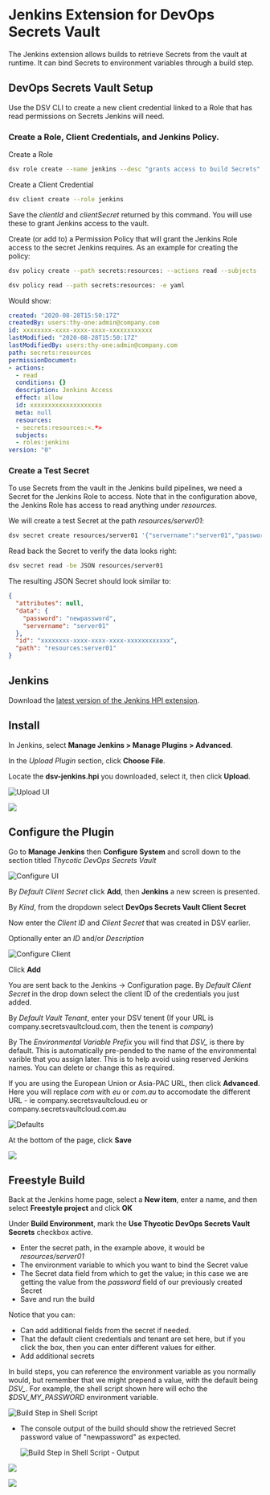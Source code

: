﻿[title]: # (Jenkins)
[tags]: # (DevOps Secrets Vault,DSV,)
[priority]: # (100000)
# Jenkins Extension for DevOps Secrets Vault 

The Jenkins extension allows builds to retrieve Secrets from the vault at runtime. It can bind Secrets to environment variables through a build step.

## DevOps Secrets Vault Setup

Use the DSV CLI to create a new client credential linked to a Role that has read permissions on Secrets Jenkins will need. 

### Create a Role, Client Credentials, and Jenkins Policy.

Create a Role

```BASH
dsv role create --name jenkins --desc "grants access to build Secrets"
```

Create a Client Credential

```BASH
dsv client create --role jenkins
```

Save the *clientId* and *clientSecret* returned by this command. You will use these to grant Jenkins access to the vault.

Create (or add to) a Permission Policy that will grant the Jenkins Role access to the secret Jenkins requires.  As an example for creating the policy:

```BASH
dsv policy create --path secrets:resources: --actions read --subjects 'roles:jenkins' --desc "Jenkins Access"
```

```BASH
dsv policy read --path secrets:resources: -e yaml
```

Would show:

```yaml
created: "2020-08-28T15:50:17Z"
createdBy: users:thy-one:admin@company.com
id: xxxxxxxx-xxxx-xxxx-xxxx-xxxxxxxxxxxx
lastModified: "2020-08-28T15:50:17Z"
lastModifiedBy: users:thy-one:admin@company.com
path: secrets:resources
permissionDocument:
- actions:
  - read
  conditions: {}
  description: Jenkins Access
  effect: allow
  id: xxxxxxxxxxxxxxxxxxxx
  meta: null
  resources:
  - secrets:resources:<.*>
  subjects:
  - roles:jenkins
version: "0"
```

### Create a Test Secret

To use Secrets from the vault in the Jenkins build pipelines, we need a Secret for the Jenkins Role to access. Note that in the configuration above, the Jenkins Role has access to read anything under *resources*. 

We will create a test Secret at the path *resources/server01*:

```BASH
dsv secret create resources/server01 '{"servername":"server01","password":"newpassword"}'
```

Read back the Secret to verify the data looks right:

```BASH
dsv secret read -be JSON resources/server01
```

The resulting JSON Secret should look similar to:

```json
{
  "attributes": null,
  "data": {
    "password": "newpassword",
    "servername": "server01"
  },
  "id": "xxxxxxxx-xxxx-xxxx-xxxx-xxxxxxxxxxxx",
  "path": "resources:server01"
}
```
## Jenkins

Download the [latest version of the Jenkins HPI extension](https://github.com/thycotic/dsv-jenkins-plugin).

## Install

In Jenkins, select **Manage Jenkins > Manage Plugins > Advanced**.

In the *Upload Plugin* section, click **Choose File**.

Locate the **dsv-jenkins.hpi** you downloaded, select it, then click **Upload**.

![Upload UI](./images/jenkins-upload.png "Upload UI")

![](./images/spacer.png)

## Configure the Plugin

Go to **Manage Jenkins** then **Configure System** and scroll down to the section titled *Thycotic DevOps Secrets Vault*

![Configure UI](./images/jenkins-configure.png)

By *Default Client Secret* click **Add**, then **Jenkins** a new screen is presented.

By *Kind*, from the dropdown select **DevOps Secrets Vault Client Secret**

Now enter the *Client ID* and *Client Secret* that was created in DSV earlier.

Optionally enter an *ID* and/or *Description*

![Configure Client](./images/jenkins-client-entry.png)

Click **Add**

You are sent back to the Jenkins -> Configuration page.  By *Default Client Secret* in the drop down select the client ID of the credentials you just added.

By *Default Vault Tenant*, enter your DSV tenent  (If your URL is company.secretsvaultcloud.com, then the tenent is *company*)

By The *Environmental Variable Prefix* you will find that *DSV_* is there by default.  This is automatically pre-pended to the name of the environmental varible that you assign later.  This is to help avoid using reserved Jenkins names.   You can delete or change this as required.

If you are using the European Union or Asia-PAC URL, then click **Advanced**.  Here you will replace *com* with *eu* or *com.au* to accomodate the different URL - ie company.secretsvaultcloud.eu or company.secretsvaultcloud.com.au

![Defaults](./images/jenkins-defaults.png)

At the bottom of the page, click **Save** 

![](./images/spacer.png)

## Freestyle Build

Back at the Jenkins home page, select a **New item**, enter a name, and then select **Freestyle project** and click **OK**

Under **Build Environment**, mark the **Use Thycotic DevOps Secrets Vault Secrets** checkbox active.
* Enter the secret path, in the example above, it would be *resources/server01* 
* The environment variable to which you want to bind the Secret value
* The Secret data field from which to get the value; in this case we are getting the value from the *password* field of our previously created Secret
* Save and run the build

Notice that you can:
* Can add additional fields from the secret if needed.
* That the default client credentials and tenant are set here, but if you click the box, then you can enter different values for either.
* Add additional secrets

In build steps, you can reference the environment variable as you normally would, but remember that we might prepend a value, with the default being *DSV_*. For example, the shell script shown here will echo the *$DSV_MY_PASSWORD* environment variable.

![Build Step in Shell Script](./images/jenkins-build-step.png "Build Step in Shell Script")

* The console output of the build should show the retrieved Secret password value of "newpassword" as expected.

  ![Build Step in Shell Script - Output](./images/jenkins-build-output.png "Build Step in Shell Script - Output")

![](./images/spacer.png)

![](./images/spacer.png)
